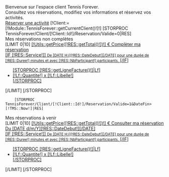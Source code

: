 <div class="alert alert-warning">
    Bienvenue sur l'espace client Tennis Forever. <br />
    Consultez vos réservations, modifiez vos informations et réservez vos activités.
</div>
<a href="/[!Sys::getMenu(TennisForever/TypeCourt)!]" class="btn-tennis">Réserver une activité</a>
[!Client:=[!Module::TennisForever::getCurrentClient()!]!]
[STORPROC TennisForever/Client/[!Client::Id!]/Reservation/Valide=0|RES]
<div class="alert alert-danger">
Mes réservations non complètes
</div>
    [LIMIT 0|10]
        <a href="/[!Sys::getMenu(TennisForever/Reservation)!]/[!RES::Id!]" class="btn-tennis">
        <span class="label label-danger pull-right">[!Utils::getPrice([!RES::getTotal()!])!] €</span>
        Complèter ma réservation<br/>
            [IF [!RES::Service!]]
            <small>De [DATE H:i][!RES::DateDebut!][/DATE] pour une durée de [!RES::Duree!] minutes et avec [!RES::NbParticipant!] participants.</small>
            [/IF]
            <ul>
                [STORPROC [!RES::getLigneFacture()!]|Lf]
                <li>[!Lf::Quantite!] x [!Lf::Libelle!]</li>
                [/STORPROC]
            </ul>
        </a>
    [/LIMIT]
[/STORPROC]

        [STORPROC TennisForever/Client/[!Client::Id!]/Reservation/Valide=1&DateFin>[!TMS::Now!]|RES]
<div class="alert alert-success">
Mes réservations à venir
</div>
        [LIMIT 0|10]
<a href="/[!Sys::getMenu(TennisForever/Reservation)!]/[!RES::Id!]" class="btn-tennis">
<span class="label label-success pull-right">[!Utils::getPrice([!RES::getTotal()!])!] €</span>
Consulter ma réservation Du [DATE d/m/Y][!RES::DateDebut!][/DATE]<br/>
    [IF [!RES::Service!]]
        <small>De [DATE H:i][!RES::DateDebut!][/DATE] pour une durée de [!RES::Duree!] minutes et avec [!RES::NbParticipant!] participants.</small>
    [/IF]
    <ul>
    [STORPROC [!RES::getLigneFacture()!]|Lf]
        <li>[!Lf::Quantite!] x [!Lf::Libelle!]</li>
    [/STORPROC]
    </ul>
</a>
        [/LIMIT]
        [/STORPROC]